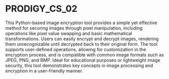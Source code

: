 # PRODIGY_CS_02
This Python-based image encryption tool provides a simple yet effective method for securing images through pixel manipulation, including operations like pixel value swapping and basic mathematical transformations. Users can easily encrypt and decrypt images, rendering them unrecognizable until decrypted back to their original form. The tool supports user-defined operations, allowing for customization in the encryption process, and is compatible with common image formats such as JPEG, PNG, and BMP. Ideal for educational purposes or lightweight image security, this tool demonstrates key concepts in image processing and encryption in a user-friendly manner.

